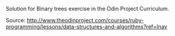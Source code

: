 Solution for Binary trees exercise in the Odin Project Curriculum.

Source:
http://www.theodinproject.com/courses/ruby-programming/lessons/data-structures-and-algorithms?ref=lnav